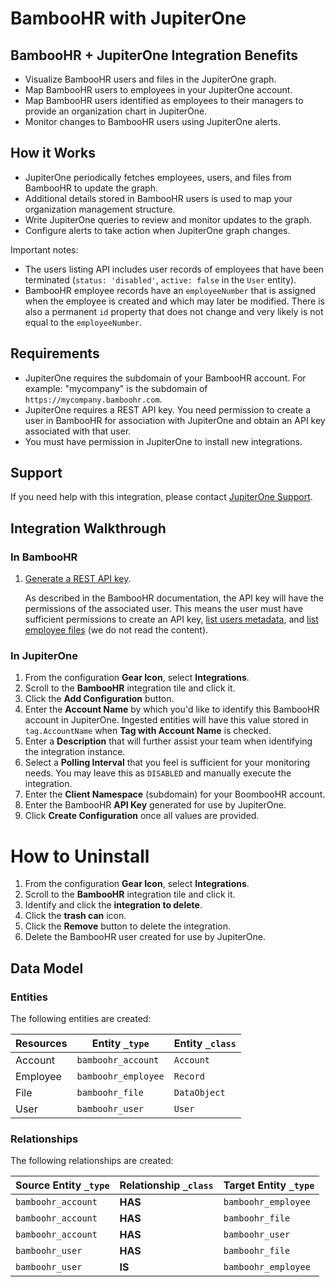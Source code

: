 # BambooHR with JupiterOne

## BambooHR + JupiterOne Integration Benefits

- Visualize BambooHR users and files in the JupiterOne graph.
- Map BambooHR users to employees in your JupiterOne account.
- Map BambooHR users identified as employees to their managers to provide an
  organization chart in JupiterOne.
- Monitor changes to BambooHR users using JupiterOne alerts.

## How it Works

- JupiterOne periodically fetches employees, users, and files from BambooHR to
  update the graph.
- Additional details stored in BambooHR users is used to map your organization
  management structure.
- Write JupiterOne queries to review and monitor updates to the graph.
- Configure alerts to take action when JupiterOne graph changes.

Important notes:

- The users listing API includes user records of employees that have been
  terminated (`status: 'disabled'`, `active: false` in the `User` entity).
- BambooHR employee records have an `employeeNumber` that is assigned when the
  employee is created and which may later be modified. There is also a permanent
  `id` property that does not change and very likely is not equal to the
  `employeeNumber`.

## Requirements

- JupiterOne requires the subdomain of your BambooHR account. For example:
  "mycompany" is the subdomain of `https://mycompany.bamboohr.com`.
- JupiterOne requires a REST API key. You need permission to create a user in
  BambooHR for association with JupiterOne and obtain an API key associated with
  that user.
- You must have permission in JupiterOne to install new integrations.

## Support

If you need help with this integration, please contact
[JupiterOne Support](https://support.jupiterone.io).

## Integration Walkthrough

### In BambooHR

1. [Generate a REST API key](https://documentation.bamboohr.com/docs/getting-started).

   As described in the BambooHR documentation, the API key will have the
   permissions of the associated user. This means the user must have sufficient
   permissions to create an API key,
   [list users metadata](https://www.bamboohr.com/api/documentation/metadata.php),
   and
   [list employee files](https://www.bamboohr.com/api/documentation/employees.php)
   (we do not read the content).

### In JupiterOne

1. From the configuration **Gear Icon**, select **Integrations**.
2. Scroll to the **BambooHR** integration tile and click it.
3. Click the **Add Configuration** button.
4. Enter the **Account Name** by which you'd like to identify this BambooHR
   account in JupiterOne. Ingested entities will have this value stored in
   `tag.AccountName` when **Tag with Account Name** is checked.
5. Enter a **Description** that will further assist your team when identifying
   the integration instance.
6. Select a **Polling Interval** that you feel is sufficient for your monitoring
   needs. You may leave this as `DISABLED` and manually execute the integration.
7. Enter the **Client Namespace** (subdomain) for your BoombooHR account.
8. Enter the BambooHR **API Key** generated for use by JupiterOne.
9. Click **Create Configuration** once all values are provided.

# How to Uninstall

1. From the configuration **Gear Icon**, select **Integrations**.
2. Scroll to the **BambooHR** integration tile and click it.
3. Identify and click the **integration to delete**.
4. Click the **trash can** icon.
5. Click the **Remove** button to delete the integration.
6. Delete the BambooHR user created for use by JupiterOne.

<!-- {J1_DOCUMENTATION_MARKER_START} -->
<!--
********************************************************************************
NOTE: ALL OF THE FOLLOWING DOCUMENTATION IS GENERATED USING THE
"j1-integration document" COMMAND. DO NOT EDIT BY HAND! PLEASE SEE THE DEVELOPER
DOCUMENTATION FOR USAGE INFORMATION:

https://github.com/JupiterOne/sdk/blob/main/docs/integrations/development.md
********************************************************************************
-->

## Data Model

### Entities

The following entities are created:

| Resources | Entity `_type`      | Entity `_class` |
| --------- | ------------------- | --------------- |
| Account   | `bamboohr_account`  | `Account`       |
| Employee  | `bamboohr_employee` | `Record`        |
| File      | `bamboohr_file`     | `DataObject`    |
| User      | `bamboohr_user`     | `User`          |

### Relationships

The following relationships are created:

| Source Entity `_type` | Relationship `_class` | Target Entity `_type` |
| --------------------- | --------------------- | --------------------- |
| `bamboohr_account`    | **HAS**               | `bamboohr_employee`   |
| `bamboohr_account`    | **HAS**               | `bamboohr_file`       |
| `bamboohr_account`    | **HAS**               | `bamboohr_user`       |
| `bamboohr_user`       | **HAS**               | `bamboohr_file`       |
| `bamboohr_user`       | **IS**                | `bamboohr_employee`   |

<!--
********************************************************************************
END OF GENERATED DOCUMENTATION AFTER BELOW MARKER
********************************************************************************
-->
<!-- {J1_DOCUMENTATION_MARKER_END} -->

